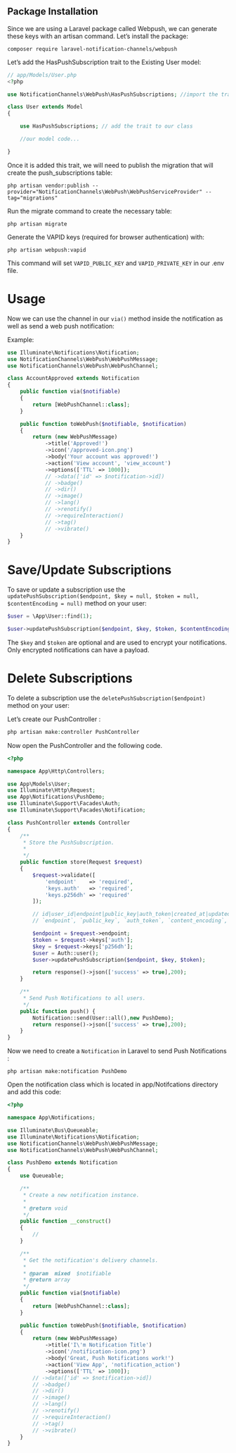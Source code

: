 ## Package Installation

Since we are using a Laravel package called Webpush, we can generate these keys with an artisan command. Let’s install the package:

```shell
composer require laravel-notification-channels/webpush
```

Let’s add the HasPushSubscription trait to the Existing User model:

```php
// app/Models/User.php
<?php

use NotificationChannels\WebPush\HasPushSubscriptions; //import the trait

class User extends Model
{

    use HasPushSubscriptions; // add the trait to our class

    //our model code...

}
```

Once it is added this trait, we will need to publish the migration that will create the push_subscriptions table:

```shell
php artisan vendor:publish --provider="NotificationChannels\WebPush\WebPushServiceProvider" --tag="migrations"
```

Run the migrate command to create the necessary table:

```shell
php artisan migrate
```

Generate the VAPID keys (required for browser authentication) with:

```shell
php artisan webpush:vapid
```

This command will set `VAPID_PUBLIC_KEY` and `VAPID_PRIVATE_KEY` in our .env file.

# Usage

Now we can use the channel in our `via()` method inside the notification as well as send a web push notification:
 
Example: 

```php
use Illuminate\Notifications\Notification;
use NotificationChannels\WebPush\WebPushMessage;
use NotificationChannels\WebPush\WebPushChannel;

class AccountApproved extends Notification
{
    public function via($notifiable)
    {
        return [WebPushChannel::class];
    }

    public function toWebPush($notifiable, $notification)
    {
        return (new WebPushMessage)
            ->title('Approved!')
            ->icon('/approved-icon.png')
            ->body('Your account was approved!')
            ->action('View account', 'view_account')
            ->options(['TTL' => 1000]);
            // ->data(['id' => $notification->id])
            // ->badge()
            // ->dir()
            // ->image()
            // ->lang()
            // ->renotify()
            // ->requireInteraction()
            // ->tag()
            // ->vibrate()
    }
}
```

# Save/Update Subscriptions

To save or update a subscription use the `updatePushSubscription($endpoint, $key = null, $token = null, $contentEncoding = null)` method on your user:

```php
$user = \App\User::find(1);

$user->updatePushSubscription($endpoint, $key, $token, $contentEncoding);
```

The `$key` and `$token` are optional and are used to encrypt your notifications. Only encrypted notifications can have a payload.

# Delete Subscriptions

To delete a subscription use the `deletePushSubscription($endpoint)` method on your user:

Let’s create our PushController :

```php
php artisan make:controller PushController
```

Now open the PushController and the following code.

```php
<?php

namespace App\Http\Controllers;

use App\Models\User;
use Illuminate\Http\Request;
use App\Notifications\PushDemo;
use Illuminate\Support\Facades\Auth;
use Illuminate\Support\Facades\Notification;

class PushController extends Controller
{
    /**
     * Store the PushSubscription.
     *
     */
    public function store(Request $request)
    {
        $request->validate([
            'endpoint'    => 'required',
            'keys.auth'   => 'required',
            'keys.p256dh' => 'required'
        ]);

        // id|user_id|endpoint|public_key|auth_token|created_at|updated_at
        // `endpoint`, `public_key`, `auth_token`, `content_encoding`, `subscribable_id`, `subscribable_type`,

        $endpoint = $request->endpoint;
        $token = $request->keys['auth'];
        $key = $request->keys['p256dh'];
        $user = Auth::user();
        $user->updatePushSubscription($endpoint, $key, $token);

        return response()->json(['success' => true],200);
    }

    /**
     * Send Push Notifications to all users.
     */
    public function push() {
        Notification::send(User::all(),new PushDemo);
        return response()->json(['success' => true],200);
    }
}
```

Now we need to create a `Notification` in Laravel to send Push Notifications :

```shell
php artisan make:notification PushDemo
```

Open the notification class which is located in app/Notifcations directory and add this code:

```php
<?php

namespace App\Notifications;

use Illuminate\Bus\Queueable;
use Illuminate\Notifications\Notification;
use NotificationChannels\WebPush\WebPushMessage;
use NotificationChannels\WebPush\WebPushChannel;

class PushDemo extends Notification
{
    use Queueable;

    /**
     * Create a new notification instance.
     *
     * @return void
     */
    public function __construct()
    {
        //
    }

    /**
     * Get the notification's delivery channels.
     *
     * @param  mixed  $notifiable
     * @return array
     */
    public function via($notifiable)
    {
        return [WebPushChannel::class];
    }

    public function toWebPush($notifiable, $notification)
    {
        return (new WebPushMessage)
            ->title('I\'m Notification Title')
            ->icon('/notification-icon.png')
            ->body('Great, Push Notifications work!')
            ->action('View App', 'notification_action')
            ->options(['TTL' => 1000]);
        // ->data(['id' => $notification->id])
        // ->badge()
        // ->dir()
        // ->image()
        // ->lang()
        // ->renotify()
        // ->requireInteraction()
        // ->tag()
        // ->vibrate()
    }
}

```
